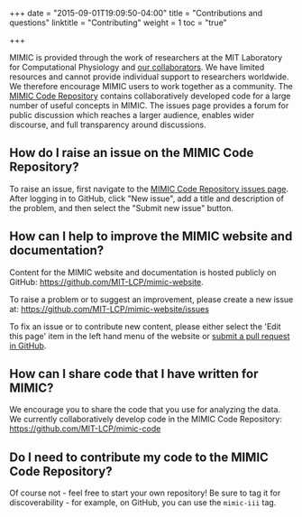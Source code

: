 +++
date = "2015-09-01T19:09:50-04:00"
title = "Contributions and questions"
linktitle = "Contributing"
weight = 1
toc = "true"

+++

MIMIC is provided through the work of researchers at the MIT Laboratory for Computational Physiology and [our collaborators](/iv/overview/acknowledgments/). We have limited resources and cannot provide individual support to researchers worldwide. We therefore encourage MIMIC users to work together as a community.
The [MIMIC Code Repository](https://github.com/MIT-LCP/mimic-code/) contains collaboratively developed code for a large number of useful concepts in MIMIC.
The issues page provides a forum for public discussion which reaches a larger audience, enables wider discourse, and full transparency around discussions.

## How do I raise an issue on the MIMIC Code Repository?

To raise an issue, first navigate to the [MIMIC Code Repository issues page](https://github.com/MIT-LCP/mimic-code/issues).
After logging in to GitHub, click "New issue", add a title and description of the problem, and then select the "Submit new issue" button.

## How can I help to improve the MIMIC website and documentation?

Content for the MIMIC website and documentation is hosted publicly on GitHub: https://github.com/MIT-LCP/mimic-website.

To raise a problem or to suggest an improvement, please create a new issue at: https://github.com/MIT-LCP/mimic-website/issues

To fix an issue or to contribute new content, please either select the 'Edit this page' item in the left hand menu of the website or [submit a pull request in GitHub](https://help.github.com/articles/using-pull-requests/).

## How can I share code that I have written for MIMIC?

We encourage you to share the code that you use for analyzing the data. We currently collaboratively develop code in the MIMIC Code Repository:
https://github.com/MIT-LCP/mimic-code

## Do I need to contribute my code to the MIMIC Code Repository?

Of course not - feel free to start your own repository! Be sure to tag it for discoverability - for example, on GitHub, you can use the `mimic-iii` tag.
